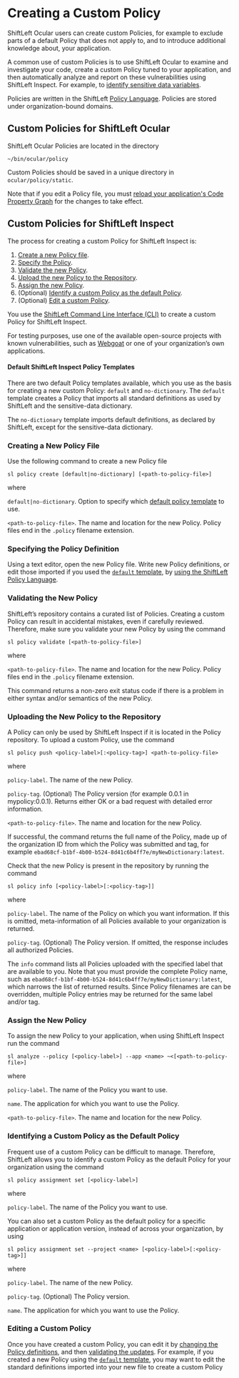 # Creating a Custom Policy

ShiftLeft Ocular users can create custom Policies, for example to exclude parts of a default Policy that does not apply to, and to introduce additional knowledge about, your application. 

A common use of custom Policies is to use ShiftLeft Ocular to examine and investigate your code, create a custom Policy tuned to your application, and then automatically analyze and report on these vulnerabilities using ShiftLeft Inspect. For example, to [identify sensitive data variables](policy-sensitive-data.md).

Policies are written in the ShiftLeft [Policy Language](policy-language.md). Policies are stored under organization-bound domains.

## Custom Policies for ShiftLeft Ocular

ShiftLeft Ocular Policies are located in the directory

```
~/bin/ocular/policy
```

Custom Policies should be saved in a unique directory in `ocular/policy/static`. 

Note that if you edit a Policy file, you must [reload your application's Code Property Graph](../using-ocular/getting-started/create-cpg.md) for the changes to take effect. 

## Custom Policies for ShiftLeft Inspect

The process for creating a custom Policy for ShiftLeft Inspect is:

1. [Create a new Policy file](#creating-a-new-policy-file).
2. [Specify the Policy](#specifying-the-policy-definition).
3. [Validate the new Policy](#validating-the-new-policy).
4. [Upload the new Policy to the Repository](#uploading-the-new-policy-to-the-repository).
5. [Assign the new Policy](#assign-the-new-policy).
6. (Optional) [Identify a custom Policy as the default Policy](#identifying-a-custom-policy-as-the-default-policy).
7. (Optional) [Edit a custom Policy](#editing-a-custom-policy).

You use the [ShiftLeft Command Line Interface (CLI)](../using-inspect-protect/using-cli/cli-reference.md) to create a custom Policy for ShiftLeft Inspect.

For testing purposes, use one of the available open-source projects with known vulnerabilities, such as [Webgoat](https://webgoat.github.io/WebGoat/) or one of your organization’s own applications.

#### Default ShiftLeft Inspect Policy Templates

There are two default Policy templates available, which you use as the basis for creating a new custom Policy: `default` and `no-dictionary`. The `default` template creates a Policy that imports all standard definitions as used by ShiftLeft and the sensitive-data dictionary. 

The `no-dictionary` template imports default definitions, as declared by ShiftLeft, except for the sensitive-data dictionary.


### Creating a New Policy File

Use the following command to create a new Policy file

```
sl policy create [default|no-dictionary] [<path-to-policy-file>]
```

where

`default|no-dictionary`. Option to specify which [default policy template](#default-shiftleft-inspect-policy-templates) to use.

`<path-to-policy-file>`. The name and location for the new Policy. Policy files end in the `.policy` filename extension.

### Specifying the Policy Definition

Using a text editor, open the new Policy file. Write new Policy definitions, or edit those imported if you used the [`default` template](#default-shiftleft-inspect-policy-templates), by [using the ShiftLeft Policy Language](policy-language.md).

### Validating the New Policy

ShiftLeft’s repository contains a curated list of Policies. Creating a custom Policy can result in accidental mistakes, even if carefully reviewed. Therefore, make sure you validate your new Policy by using the command

```
sl policy validate [<path-to-policy-file>]
```

where

`<path-to-policy-file>`. The name and location for the new Policy. Policy files end in the `.policy` filename extension.

This command returns a non-zero exit status code if there is a problem in either syntax and/or semantics of the new Policy.

### Uploading the New Policy to the Repository

A Policy can only be used by ShiftLeft Inspect if it is located in the Policy repository. To upload a custom Policy, use the command

```
sl policy push <policy-label>[:<policy-tag>] <path-to-policy-file>

```

where

`policy-label`. The name of the new Policy.

`policy-tag`. (Optional) The Policy version (for example 0.0.1 in mypolicy:0.0.1). Returns either OK or a bad request with detailed error information.

`<path-to-policy-file>`. The name and location for the new Policy.

If successful, the command returns the full name of the Policy, made up of the organization ID from which the Policy was submitted and tag, for example `ebad68cf-b1bf-4b00-b524-8d41c6b4ff7e/myNewDictionary:latest`. 

Check that the new Policy is present in the repository by running the command 

```
sl policy info [<policy-label>[:<policy-tag>]]
```

where

`policy-label`. The name of the Policy on which you want information. If this is omitted, meta-information of all Policies available to your organization is returned. 

`policy-tag`. (Optional) The Policy version. If omitted, the response includes all authorized Policies.

The `info` command lists all Policies uploaded with the specified label that are available to you. Note that you must  provide the complete Policy name, such as `ebad68cf-b1bf-4b00-b524-8d41c6b4ff7e/myNewDictionary:latest`, which narrows the list of returned results. Since Policy filenames are can be overridden, multiple Policy entries may be returned for the same label and/or tag.

### Assign the New Policy

To assign the new Policy to your application, when using ShiftLeft Inspect run the command

```
sl analyze --policy [<policy-label>] --app <name> ~<[<path-to-policy-file>]
```

where 

`policy-label`. The name of the Policy you want to use. 

`name`. The application for which you want to use the Policy.

`<path-to-policy-file>`. The name and location for the new Policy. 


### Identifying a Custom Policy as the Default Policy

Frequent use of a custom Policy can be difficult to manage. Therefore, ShiftLeft allows you to identify a custom Policy as the default Policy for your organization using the command 

```
sl policy assignment set [<policy-label>]
```

where 

`policy-label`. The name of the Policy you want to use. 

You can also set a custom Policy as the default policy for a specific application or application version, instead of across your organization, by using

```
sl policy assignment set --project <name> [<policy-label>[:<policy-tag>]]
```

where 

`policy-label`. The name of the new Policy.

`policy-tag`. (Optional) The Policy version.

`name`. The application for which you want to use the Policy.

### Editing a Custom Policy

Once you have created a custom Policy, you can edit it by [changing the Policy definitions](#specifying-the-policy-definition), and then [validating the updates](#validating-the-new-policy). For example, if you created a new Policy using the [`default` template](#default-shiftleft-inspect-policy-templates), you may want to edit the standard definitions imported into your new file to create a custom Policy
